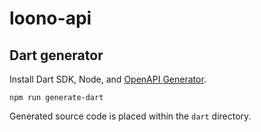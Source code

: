 # loono-api

## Dart generator

Install Dart SDK, Node, and [OpenAPI Generator](https://openapi-generator.tech/docs/installation#npm).

```text
npm run generate-dart
```

Generated source code is placed within the `dart` directory.
